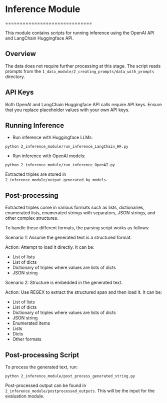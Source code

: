 # Inference Module
==============================

This module contains scripts for running inference using the OpenAI API and LangChain Huggingface API.

Overview
--------
The data does not require further processing at this stage. The script reads prompts from the `1_data_module/2_creating_prompts/data_with_prompts` directory.

API Keys
--------
Both OpenAI and LangChain Huggingface API calls require API keys. Ensure that you replace placeholder values with your own API keys.

Running Inference
-----------------
- Run inference with Huggingface LLMs:

`python 2_inference_module/run_inference_LangChain_HF.py`


- Run inference with OpenAI models:

`python 2_inference_module/run_inference_OpenAI.py`


Extracted triples are stored in `2_inference_module/output_generated_by_models`.

Post-processing
---------------
Extracted triples come in various formats such as lists, dictionaries, enumerated lists, enumerated strings with separators, JSON strings, and other complex structures.

To handle these different formats, the parsing script works as follows:

Scenario 1: Assume the generated text is a structured format.

Action: Attempt to load it directly. It can be:

  - List of lists
  - List of dicts
  - Dictionary of triples where values are lists of dicts
  - JSON string

Scenario 2: Structure is embedded in the generated text.

Action: Use REGEX to extract the structured span and then load it. It can be:

  - List of lists
  - List of dicts
  - Dictionary of triples where values are lists of dicts
  - JSON string
  - Enumerated items
  - Lists
  - Dicts
  - Other formats

Post-processing Script
----------------------
To process the generated text, run:

`python 2_inference_module/post_process_generated_string.py`


Post-processed output can be found in `2_inference_module/postprocessed_outputs`. This will be the input for the evaluation module.
